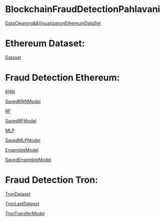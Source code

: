 
# BlockchainFraudDetectionPahlavani
[DataCleaning&&VisualizationEthereumDataSet](https://colab.research.google.com/drive/1IgdQhOjfJdIvWapMzuX0z33PtiPskT9T?usp=sharing)

# Ethereum Dataset:

[Dataset](https://drive.google.com/file/d/11U_HpgZzzy7Jsvlpljsrtw5xL2X2dSSQ/view?usp=sharing)

# Fraud Detection Ethereum:

[KNN](https://colab.research.google.com/drive/12B4y8C-Cb0Ls7t2RsRujvJni6VWBUzVC?usp=sharing) 

[SavedKNNModel]()

[RF](https://colab.research.google.com/drive/1oeypEggwEUbzmI--fJUSaC7gHuS5bXsy?usp=sharing) 

[SavedRFModel]()

[MLP](https://colab.research.google.com/drive/1B9L_cK8gy-xVjbtY-vQJnXPA1UKveE7M?usp=sharing)

[SavedMLPModel]()


[EnsembleModel](https://colab.research.google.com/drive/1FfNBEmdADU9PQWxE55YMVeO3T6r60pQK?usp=sharing)

[SavedEnsembleModel]()


# Fraud Detection Tron:

[TronDataset](#)

[TronLastDataset](#)

[TronTransferModel](#)
